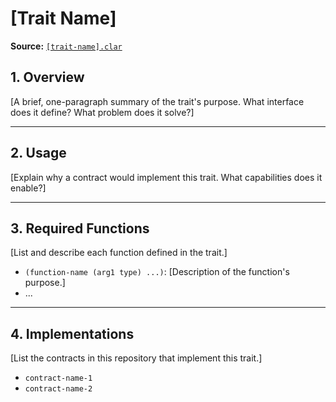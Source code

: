 # [Trait Name]

**Source:** [`[trait-name].clar`](../contracts/[path/to/trait.clar])

## 1. Overview

[A brief, one-paragraph summary of the trait's purpose. What interface does it define? What problem does it solve?]

---

## 2. Usage

[Explain why a contract would implement this trait. What capabilities does it enable?]

---

## 3. Required Functions

[List and describe each function defined in the trait.]

- `(function-name (arg1 type) ...)`: [Description of the function's purpose.]
- ...

---

## 4. Implementations

[List the contracts in this repository that implement this trait.]

- `contract-name-1`
- `contract-name-2`
